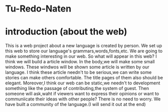 # Tu-Redo-Naten

# introduction (about the web)
This is a web project about a new language is created by person.
We set up this web to store our language's grammars,words,fonts,etc.
We are going to make something interesting in our web.
So what will appear in this web?
I think we will build a article window.
In the body,we will make some small windows.
These windwos will be shown some article is written by our language.
I think these article needn't to be serious,we can write some stories can make others comfortable.
The title pages of them also should be elegant.
Moreover,I think our web can be static,we needn't to development something like the passage of contributing,the system of guest.
Then someone will ask,waht if viewers want to express their opinions or want to communiicate their ideas with other people?
There is no need to worry.
We have built a community of the language.(I will send it out at the end)

